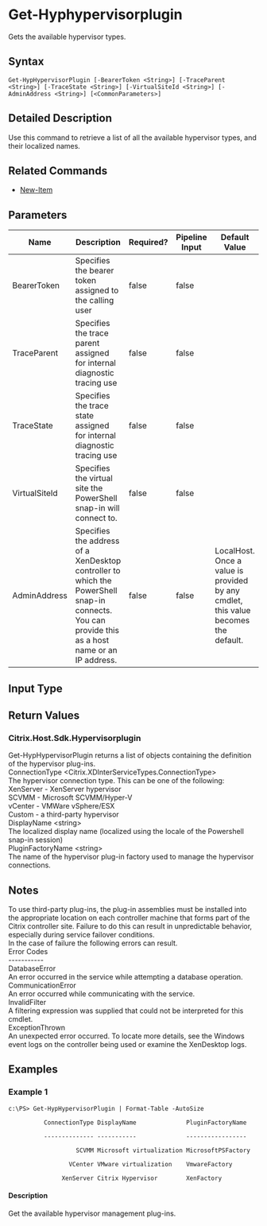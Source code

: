 ﻿
# Get-Hyphypervisorplugin
Gets the available hypervisor types.
## Syntax

```
Get-HypHypervisorPlugin [-BearerToken <String>] [-TraceParent <String>] [-TraceState <String>] [-VirtualSiteId <String>] [-AdminAddress <String>] [<CommonParameters>]
```

## Detailed Description
Use this command to retrieve a list of all the available hypervisor types, and their localized names.


## Related Commands

* [New-Item](../New-Item/)
## Parameters
| Name   | Description | Required? | Pipeline Input | Default Value |
| --- | --- | --- | --- | --- |
| BearerToken | Specifies the bearer token assigned to the calling user | false | false |  |
| TraceParent | Specifies the trace parent assigned for internal diagnostic tracing use | false | false |  |
| TraceState | Specifies the trace state assigned for internal diagnostic tracing use | false | false |  |
| VirtualSiteId | Specifies the virtual site the PowerShell snap-in will connect to. | false | false |  |
| AdminAddress | Specifies the address of a XenDesktop controller to which the PowerShell snap-in connects.  You can provide this as a host name or an IP address. | false | false | LocalHost. Once a value is provided by any cmdlet, this value becomes the default. |

## Input Type

### 

## Return Values

### Citrix.Host.Sdk.Hypervisorplugin
Get-HypHypervisorPlugin returns a list of objects containing the definition of the hypervisor plug-ins.  
    ConnectionType &lt;Citrix.XDInterServiceTypes.ConnectionType&gt;  
        The hypervisor connection type.  This can be one of the following:  
            XenServer - XenServer hypervisor  
            SCVMM - Microsoft SCVMM/Hyper-V  
            vCenter - VMWare vSphere/ESX  
            Custom - a third-party hypervisor  
    DisplayName &lt;string&gt;  
        The localized display name (localized using the locale of the Powershell snap-in session)  
    PluginFactoryName &lt;string&gt;  
        The name of the hypervisor plug-in factory used to manage the hypervisor connections.
## Notes
To use third-party plug-ins, the plug-in assemblies must be installed into the appropriate location on each controller machine that forms part of the Citrix controller site.  Failure to do this can result in unpredictable behavior, especially during service failover conditions.  
    In the case of failure the following errors can result.  
    Error Codes  
    -----------  
    DatabaseError  
    An error occurred in the service while attempting a database operation.  
    CommunicationError  
    An error occurred while communicating with the service.  
    InvalidFilter  
    A filtering expression was supplied that could not be interpreted for this cmdlet.  
    ExceptionThrown  
    An unexpected error occurred.  To locate more details, see the Windows event logs on the controller being used or examine the XenDesktop logs.
## Examples

### Example 1

```
c:\PS> Get-HypHypervisorPlugin | Format-Table -AutoSize  
  
          ConnectionType DisplayName              PluginFactoryName  
  
          -------------- -----------              -----------------  
  
                   SCVMM Microsoft virtualization MicrosoftPSFactory  
  
                 VCenter VMware virtualization    VmwareFactory  
  
               XenServer Citrix Hypervisor        XenFactory
```

#### Description
Get the available hypervisor management plug-ins.
